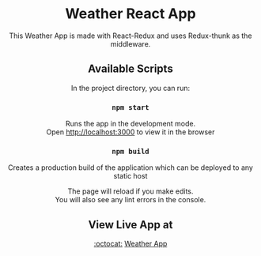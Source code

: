 <div align="center">

# Weather React App 

This Weather App is made with React-Redux and uses Redux-thunk as the middleware. 

## Available Scripts

In the project directory, you can run:

### `npm start`

Runs the app in the development mode.<br>
Open [http://localhost:3000](http://localhost:3000) to view it in the browser

### `npm build`

Creates a production build of the application which can be deployed to any static host

The page will reload if you make edits.<br>
You will also see any lint errors in the console.

## View Live App at 

<a href="https://arokianivin09.github.io/weather-react-app/">:octocat:</a> 
<a href="https://arokianivin09.github.io/weather-react-app/">Weather App</a> 

